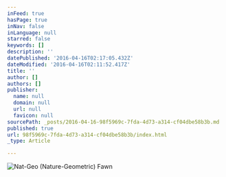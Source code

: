 ```yaml
---
inFeed: true
hasPage: true
inNav: false
inLanguage: null
starred: false
keywords: []
description: ''
datePublished: '2016-04-16T02:17:05.432Z'
dateModified: '2016-04-16T02:11:52.417Z'
title: ''
author: []
authors: []
publisher:
  name: null
  domain: null
  url: null
  favicon: null
sourcePath: _posts/2016-04-16-98f5969c-7fda-4d73-a314-cf04dbe58b3b.md
published: true
url: 98f5969c-7fda-4d73-a314-cf04dbe58b3b/index.html
_type: Article

---
```

![Nat-Geo (Nature-Geometric) Fawn](https://the-grid-user-content.s3-us-west-2.amazonaws.com/e0c180d1-79eb-4334-ad50-f3e0ce30576b.jpg)